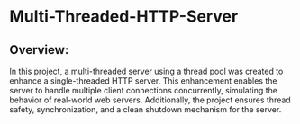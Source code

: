 # Multi-Threaded-HTTP-Server

## Overview:
In this project, a multi-threaded server using a thread pool was created to enhance a single-threaded HTTP server. This enhancement enables the server to handle multiple client connections concurrently, simulating the behavior of real-world web servers. Additionally, the project ensures thread safety, synchronization, and a clean shutdown mechanism for the server.
